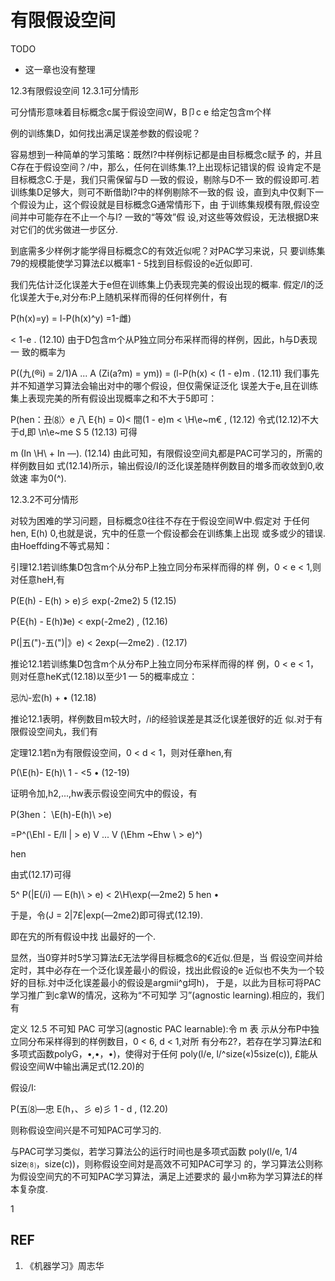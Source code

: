 # 有限假设空间



TODO

- 这一章也没有整理




12.3有限假设空间
12.3.1可分情形

可分情形意味着目标概念c属于假设空间W，B卩c e    给定包含m个样

例的训练集D，如何找出满足误差参数的假设呢？

容易想到一种简单的学习策略：既然I?中样例标记都是由目标概念c赋予 的，并且C存在于假设空间？/中，那么，任何在训练集.1?上出现标记错误的假 设肯定不是目标概念C.于是，我们只需保留与D —致的假设，剔除与D不一 致的假设即可.若训练集D足够大，则可不断借助I?中的样例剔除不一致的假 设，直到丸中仅剩下一个假设为止，这个假设就是目标概念G通常情形下，由 于训练集规模有限,假设空间并中可能存在不止一个与I? 一致的“等效”假 设,对这些等效假设，无法根据D来对它们的优劣做进一步区分.

到底需多少样例才能学得目标概念C的有效近似呢？对PAC学习来说，只 要训练集79的规模能使学习算法£以概率1 - 5找到目标假设的e近似即可.

我们先估计泛化误差大于e但在训练集上仍表现完美的假设出现的概率. 假定/I的泛化误差大于e,对分布:P上随机采样而得的任何样例什，有

P(h(x)=y) = l-P(h(x)^y)
=1-雌)

< 1-e .    (12.10)
由于D包含m个从P独立同分布采样而得的样例，因此，h与D表现一 致的概率为

P((九(®i) = 2/1)A ... A (Zi(a?m) = ym)) = (l-P(h(x)
< (1 - e)m .    (12.11)
我们事先并不知道学习算法会输出对中的哪个假设，但仅需保证泛化 误差大于e,且在训练集上表现完美的所有假设出现概率之和不大于5即可：

P(hen：丑⑻〉e 八 E{h) = 0)< 間(1 - e)m
< \H\e~m€ ,    (12.12)
令式(12.12)不大于d,即
\n\e~me S 5    (12.13)
可得

m    (In \H\ + In —).    (12.14)
由此可知，有限假设空间丸都是PAC可学习的，所需的样例数目如 式(12.14)所示，输出假设/I的泛化误差随样例数目的増多而收敛到0,收敛速 率为0(^).

12.3.2不可分情形

对较为困难的学习问题，目标概念0往往不存在于假设空间W中.假定对 于任何hen, E(h) 0,也就是说，宄中的任意一个假设都会在训练集上出现 或多或少的错误.由Hoeffding不等式易知：

引理12.1若训练集D包含m个从分布P上独立同分布采样而得的样 例，0 < e < 1,则对任意heH,有

P(E(h) - E(h) > e)彡 exp(-2me2) 5    (12.15)

P{E{h) - E(h)》e) < exp(-2me2) ,    (12.16)

P(|五(")-五(")|》e) < 2exp(—2me2) .    (12.17)

推论12.1若训练集D包含m个从分布P上独立同分布采样而得的样 例，0 < e < 1，则对任意heK式(12.18)以至少1 — 5的概率成立：

忌㈨-宏(h) +    •    (12.18)

推论12.1表明，样例数目m较大时，/i的经验误差是其泛化误差很好的近 似.对于有限假设空间丸，我们有

定理12.1若n为有限假设空间，0 < d < 1，则对任章hen,有

P(\E(h)- E(h)\    1 - <5 •    (12-19)

证明令加,h2,...,hw表示假设空间宄中的假设，有

P(3hen： \E(h)-E(h)\ >e)

=P^(\Ehl - E/ll | > e) V ... V (\Ehm ~Ehw \ > e)^)

hen

由式(12.17)可得

5^ P(|E(/i) — E(h)\ > e) < 2\H\exp(—2me2) 5 hen •

于是，令(J = 2|7£|exp(—2me2)即可得式(12.19).

即在宄的所有假设中找 出最好的一个.


显然，当0穿并时5学习算法£无法学得目标概念6的€近似.但是，当 假设空间并给定时，其中必存在一个泛化误差最小的假设，找出此假设的e 近似也不失为一个较好的目标.対中泛化误差最小的假设是argmii^g坷h)， 于是，以此为目标可将PAC学习推广到c拿W的情况，这称为“不可知学 习”(agnostic learning).相应的，我们有

定义 12.5 不可知 PAC 可学习(agnostic PAC learnable):令 m 表 示从分布P中独立同分布采样得到的样例数目，0 < 6, d < 1,对所 有分布2?，若存在学习算法£和多项式函数polyG，•,•，•)，使得对于任何 poly(l/e, l/^size(«)5size(c)), £能从假设空间W中输出满足式(12.20)的

假设/I:

P(五⑻—忠 E(h，、彡 e)彡 1 - d ,    (12.20)

则称假设空间兴是不可知PAC可学习的.

与PAC可学习类似，若学习算法公的运行时间也是多项式函数 poly(l/e, 1/4 size⑻，size(c))，则称假设空间対是高效不可知PAC可学习 的，学习算法公则称为假设空间宄的不可知PAC学习算法，满足上述要求的 最小m称为学习算法£的样本复杂度.

1




## REF

1. 《机器学习》周志华
